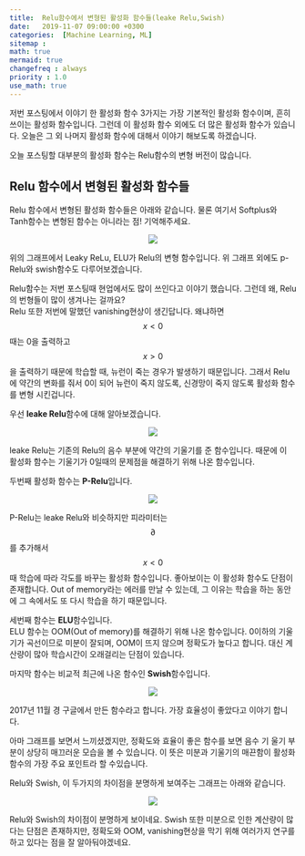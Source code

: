 ```yaml
---
title:  Relu함수에서 변형된 활성화 함수들(leake Relu,Swish)
date:   2019-11-07 09:00:00 +0300
categories:  [Machine Learning, ML]
sitemap :
math: true
mermaid: true
changefreq : always
priority : 1.0
use_math: true
---
```


저번 포스팅에서 이야기 한 활성화 함수 3가지는 가장 기본적인 활성화 함수이며, 흔히 쓰이는 활성화 함수입니다. 그런데 이 활성화 함수 외에도 더 많은 활성화 함수가 있습니다. 오늘은 그 외 나머지 활성화 함수에 대해서 이야기 해보도록 하겠습니다.  

오늘 포스팅할 대부분의 활성화 함수는 Relu함수의 변형 버전이 많습니다.  

## Relu 함수에서 변형된 활성화 함수들  

Relu 함수에서 변형된 활성화 함수들은 아래와 같습니다. 물론 여기서 Softplus와 Tanh함수는 변형된 함수는 아니라는 점! 기억해주세요.  

<center><img src="../../assets//images/at.png" ></center>  

위의 그래프에서 Leaky ReLu, ELU가 Relu의 변형 함수입니다. 위 그래프 외에도 p-Relu와 swish함수도 다루어보겠습니다.  

Relu함수는 저번 포스팅때 현업에서도 많이 쓰인다고 이야기 했습니다. 그런데 왜, Relu의 번형들이 많이 생겨나는 걸까요?  
Relu 또한 저번에 말했던 vanishing현상이 생긴답니다. 왜냐하면 $$x < 0$$ 때는 0을 출력하고 $$x>0$$을 출력하기 때문에 학습할 때, 뉴런이 죽는 경우가 발생하기 때문입니다. 그래서 Relu에 약간의 변화를 줘서 0이 되어 뉴런이 죽지 않도록, 신경망이 죽지 않도록 활성화 함수를 변형 시킨겁니다.

우선 **leake Relu**함수에 대해 알아보겠습니다.  

<center><img src="../../assets//images/leake.png" ></center>  

leake Relu는 기존의 Relu의 음수 부분에 약간의 기울기를 준 함수입니다. 때문에 이 활성화 함수는 기울기가 0일때의 문제점을 해결하기 위해 나온 함수입니다.   

두번째 활성화 함수는 **P-Relu**입니다.  

<center><img src="../../assets//images/prelu.png" ></center>  

P-Relu는 leake Relu와 비슷하지만 피라미터는 $$∂$$를 추가해서 $$x < 0$$ 때 학습에 따라 각도를 바꾸는 활성화 함수입니다. 좋아보이는 이 활성화 함수도 단점이 존재합니다. Out of memory라는 에러를 만날 수 있는데, 그 이유는 학습을 하는 동안에 그 속에서도 또 다시 학습을 하기 때문입니다.   

세번째 함수는 **ELU**함수입니다.  
ELU 함수는 OOM(Out of memory)를 해결하기 위해 나온 함수입니다.  0이하의 기울기가 곡선이므로 미분이 잘되며, OOM이 뜨지 않으며 정확도가 높다고 합니다. 대신 계산량이 많아 학습시간이 오래걸리는 단점이 있습니다. 

마지막 함수는 비교적 최근에 나온 함수인 **Swish**함수입니다. 

<center><img src="../../assets//images/swish.png" ></center>  

2017년 11월 경 구글에서 만든 함수라고 합니다. 가장 효율성이 좋았다고 이야기 합니다.  

아마 그래프를 보면서 느끼셨겠지만, 정확도와 효율이 좋은 함수를 보면 음수 기 울기 부분이 상당히 매끄러운 모습을 볼 수 있습니다. 이 뜻은 미분과 기울기의 매끈함이 활성화 함수의 가장 주요 포인트라 할 수있습니다.   

Relu와 Swish, 이 두가지의 차이점을 분명하게 보여주는 그래프는 아래와 같습니다.  

<center><img src="../../assets//images/des.png" ></center>  

Relu와 Swish의 차이점이 분명하게 보이네요. Swish 또한 미분으로 인한 계산량이 많다는 단점은 존재하지만, 정확도와 OOM, vanishing현상을 막기 위해 여러가지 연구를 하고 있다는 점을 잘 알아둬야겠네요. 